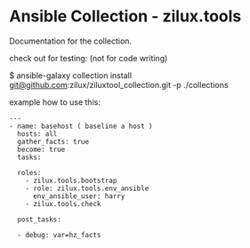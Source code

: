 # Ansible Collection - zilux.tools

Documentation for the collection.

check out for testing: (not for code writing)

$ ansible-galaxy collection install git@github.com:zilux/ziluxtool_collection.git -p ./collections


example how to use this:


```
---
- name: basehost ( baseline a host )
  hosts: all
  gather_facts: true
  become: true
  tasks:

  roles:
    - zilux.tools.bootstrap
    - role: zilux.tools.env_ansible
      env_ansible_user: harry
    - zilux.tools.check

  post_tasks:

  - debug: var=hz_facts
 ```
